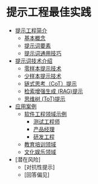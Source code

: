 # 提示工程最佳实践

* [提示工程简介](part1/README.md)
    * [基本概念](part1/conception.md)
    * [提示词要素](part1/element.md)
    * [提示词通用技巧](part1/General-tips.md)
* [提示词技术介绍](part2/README.md)
    * [零样本提示技术](part2/zero-shot.md)
    * [少样本提示技术](part2/few-shot.md)
    * [链式思考（CoT）提示](part2/COT.md)
    * [检索增强生成 (RAG)提示](part2/RAG.md)
    * [思维树 (ToT)提示](part2/TOT.md)
* [应用案例](part3/README.md)
    * [软件工程领域示例](part3/software-engineering.md)
        * [测试工程师](part3/software-engineering/test-engineer.md)
        * [产品经理](part3/software-engineering/product-manager.md)
        * [研发工程](part3/software-engineering/development-engineer.md)
    * [教育培训领域](part3/feedback_please.md)
    * [文化娱乐领域](part3/better_tools.md)
* [潜在风险]
    * [对抗性提示]
    * [回答偏见]